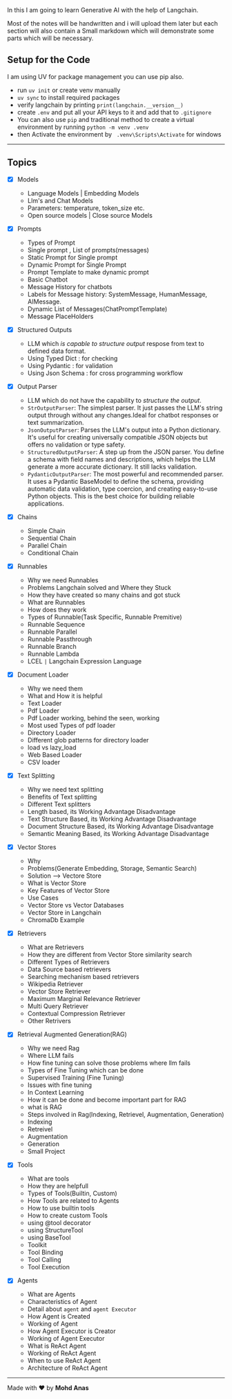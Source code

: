 In this I am going to learn Generative AI with the help of Langchain.

Most of the notes will be handwritten and i will upload them later but each section will also contain a Small markdown which will demonstrate some parts which will be necessary.

## **Setup for the Code**

I am using UV for package management you can use pip also.

- run `uv init` or create venv manually
- `uv sync` to install required packages
- verify langchain by printing `print(langchain.__version__)`
- create `.env` and put all your API keys to it and add that to `.gitignore`
- You can also use `pip` and traditional method to create a virtual environment by running `python -m venv .venv`
- then Activate the environment by ` .venv\Scripts\Activate` for windows

---

## Topics

- [x] Models
  - Language Models | Embedding Models
  - Llm's and Chat Models
  - Parameters: temperature, token_size etc.
  - Open source models | Close source Models
- [x] Prompts

  - Types of Prompt
  - Single prompt , List of prompts(messages)
  - Static Prompt for Single prompt
  - Dynamic Prompt for Single Prompt
  - Prompt Template to make dynamic prompt
  - Basic Chatbot
  - Message History for chatbots
  - Labels for Message history: SystemMessage, HumanMessage, AIMessage.
  - Dynamic List of Messages(ChatPromptTemplate)
  - Message PlaceHolders

- [x] Structured Outputs

  - LLM which _is capable to structure output_ respose from text to defined data format.
  - Using Typed Dict : for checking
  - Using Pydantic : for validation
  - Using Json Schema : for cross programming workflow

- [x] Output Parser

  - LLM which do not have the capability to _structure the output_.
  - `StrOutputParser`: The simplest parser. It just passes the LLM's string output through without any changes.Ideal for chatbot responses or text summarization.
  - `JsonOutputParser`: Parses the LLM's output into a Python dictionary. It's useful for creating universally compatible JSON objects but offers no validation or type safety.
  - `StructuredOutputParser`: A step up from the JSON parser. You define a schema with field names and descriptions, which helps the LLM generate a more accurate dictionary. It still lacks validation.
  - `PydanticOutputParser`: The most powerful and recommended parser. It uses a Pydantic BaseModel to define the schema, providing automatic data validation, type coercion, and creating easy-to-use Python objects. This is the best choice for building reliable applications.

- [x] Chains

  - Simple Chain
  - Sequential Chain
  - Parallel Chain
  - Conditional Chain

- [x] Runnables

  - Why we need Runnables
  - Problems Langchain solved and Where they Stuck
  - How they have created so many chains and got stuck
  - What are Runnables
  - How does they work
  - Types of Runnable(Task Specific, Runnable Premitive)
  - Runnable Sequence
  - Runnable Parallel
  - Runnable Passthrough
  - Runnable Branch
  - Runnable Lambda
  - LCEL `|` Langchain Expression Language

- [x] Document Loader

  - Why we need them
  - What and How it is helpful
  - Text Loader
  - Pdf Loader
  - Pdf Loader working, behind the seen, working
  - Most used Types of pdf loader
  - Directory Loader
  - Different glob patterns for directory loader
  - load vs lazy_load
  - Web Based Loader
  - CSV loader

- [x] Text Splitting

  - Why we need text splitting
  - Benefits of Text splitting
  - Different Text splitters
  - Length based, its Working Advantage Disadvantage
  - Text Structure Based, its Working Advantage Disadvantage
  - Document Structure Based, its Working Advantage Disadvantage
  - Semantic Meaning Based, its Working Advantage Disadvantage

- [x] Vector Stores

  - Why
  - Problems(Generate Embedding, Storage, Semantic Search)
  - Solution --> Vectore Store
  - What is Vector Store
  - Key Features of Vector Store
  - Use Cases
  - Vector Store vs Vector Databases
  - Vector Store in Langchain
  - ChromaDb Example

- [x] Retrievers

  - What are Retrievers
  - How they are different from Vector Store similarity search
  - Different Types of Retrievers
  - Data Source based retrievers
  - Searching mechanism based retrievers
  - Wikipedia Retriever
  - Vector Store Retriever
  - Maximum Marginal Relevance Retriever
  - Multi Query Retriever
  - Contextual Compression Retriever
  - Other Retrivers

- [x] Retrieval Augmented Generation(RAG)

  - Why we need Rag
  - Where LLM fails
  - How fine tuning can solve those problems where llm fails
  - Types of Fine Tuning which can be done
  - Supervised Training (Fine Tuning)
  - Issues with fine tuning
  - In Context Learning
  - How it can be done and become important part for RAG
  - what is RAG
  - Steps involved in Rag(Indexing, Retrievel, Augmentation, Generation)
  - Indexing
  - Retreivel
  - Augmentation
  - Generation
  - Small Project

- [x] Tools

  - What are tools
  - How they are helpfull
  - Types of Tools(Builtin, Custom)
  - How Tools are related to Agents
  - How to use builtin tools
  - How to create custom Tools
  - using @tool decorator
  - using StructureTool
  - using BaseTool
  - Toolkit
  - Tool Binding
  - Tool Calling
  - Tool Execution

- [x] Agents
  - What are Agents
  - Characteristics of Agent
  - Detail about `agent` and `agent Executor`
  - How Agent is Created
  - Working of Agent
  - How Agent Executor is Creator
  - Working of Agent Executor
  - What is ReAct Agent
  - Working of ReAct Agent
  - When to use ReAct Agent
  - Architecture of ReAct Agent

---

Made with ❤️ by **Mohd Anas**
